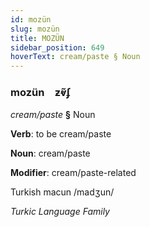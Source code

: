 ```yaml
---
id: mozün
slug: mozün
title: MOZÜN
sidebar_position: 649
hoverText: cream/paste § Noun
---
```


### mozün&emsp;<span kind="abugida">ƶⱴ̃ʄ</span>

*cream/paste* **§** Noun

**Verb**: to be cream/paste

**Noun**: cream/paste

**Modifier**: cream/paste-related

Turkish macun /madʒun/

*Turkic Language Family*